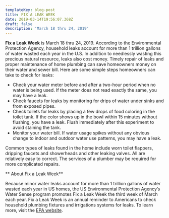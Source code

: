 ```yaml
---
templateKey: blog-post
title: FIX A LEAK WEEK
date: 2019-03-14T19:56:07.368Z
draft: false
description: 'March 18 thru 24, 2019'
---
```

**Fix a Leak Week** is March 18 thru 24, 2019.  According to the Environmental Protection Agency, household leaks account for more than 1 trillion gallons of water wasted each year in the U.S.  In addition to needlessly wasting this precious natural resource, leaks also cost money.  Timely repair of leaks and proper maintenance of home plumbing can save homeowners money on their water and sewer bill.  Here are some simple steps homeowners can take to check for leaks:  

* Check your water meter before and after a two-hour period when no water is being used. If the     meter does not read exactly the same, you may have a leak. 
* Check faucets for leaks by monitoring for drips of water under sinks and from exposed pipes. 
*  Check toilets for leaks by placing a few drops of food coloring in the toilet tank.  If the color shows up in the bowl within 15 minutes without flushing, you have a leak.  Flush immediately after this experiment to avoid staining the tank. 
* Monitor your water bill.  If water usage spikes without any obvious change to indoor and outdoor water use patterns, you may have a leak.

Common types of leaks found in the home include worn toilet flappers, dripping faucets and showerheads and other leaking valves.  All are relatively easy to correct.  The services of a plumber may be required for more complicated repairs.

**About Fix a Leak Week** 

Because minor water leaks account for more than 1 trillion gallons of water wasted each year in US homes, the US Environmental Protection Agency’s Water Sense program promotes Fix a Leak Week the third week of March each year.  Fix a Leak Week is an annual reminder to Americans to check household plumbing fixtures and irrigations systems for leaks.  To learn more, visit the [EPA website](https://www.epa.gov/watersense/fix-leak-week).
